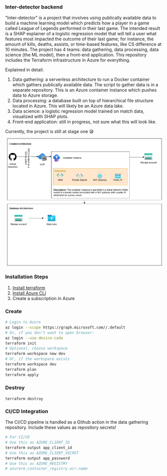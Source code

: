 ### Inter-detector backend

"Inter-detector" is a project that involves using publically available data to build a machine learning model which predicts how a player in a game called League of Legends performed in their last game. The intended result is a SHAP explainer of a logistic regression model that will tell a user what features most impacted the outcome of their last game; for instance, the amount of kills, deaths, assists, or time-based features, like CS difference at 10 minutes. The project has 4 teams: data gathering, data processing, data science (the ML model), then a front-end application. This repository includes the Terraform infrastructure in Azure for everything.

Explained in detail:
1. Data gathering: a serverless architecture to run a Docker container which gathers publically available data. The script to gather data is in a separate repository. This is an Azure container instance which pushes data to Azure storage.
2. Data processing: a database built on top of hierarchical file structure located in Azure. This will likely be an Azure data lake.
3. Data science: a logistic regression model trained on match data, visualized with SHAP plots.
4. Front-end application: still in progress, not sure what this will look like.

Currently, the project is still at stage one 😪

![Project architecture](docs/diagram.jpg "Title")

### Installation Steps

1. [Install terraform](https://developer.hashicorp.com/terraform/tutorials/aws-get-started/install-cli)
2. [Install Azure CLI](https://learn.microsoft.com/en-us/cli/azure/install-azure-cli)
3. Create a subscription in Azure

### Create

```sh
# Login to Azure
az login --scope https://graph.microsoft.com//.default
# Or, if you don't want to open browser:
az login --use-device-code
terraform init
# Optional, choose workspace
terraform workspace new dev
# Or, if the workspace exists
terraform workspace dev
terraform plan
terraform apply
```

### Destroy

`terraform destroy`

### CI/CD Integration

The CI/CD pipeline is handled as a Github action in the data gathering repository. Include these values as repository secrets!

```sh
# For CI/CD
# Use this as AZURE_CLIENT_ID
terraform output app_client_id
# Use this as AZURE_CLIENT_SECRET
terraform output app_password
# Use this as AZURE_REGISTRY
# azurerm_container_registry.acr.name
```
